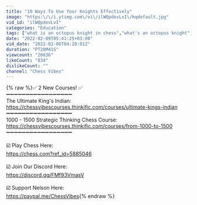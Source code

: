 ```yaml
---
title: "10 Ways To Use Your Knights Effectively"
image: "https:\/\/i.ytimg.com\/vi\/ilWQpdevLvI\/hqdefault.jpg"
vid_id: "ilWQpdevLvI"
categories: "Education"
tags: ["what is an octopus knight in chess","what's an octopus knight","what's an octopus night in chess"]
date: "2022-02-09T05:41:25+03:00"
vid_date: "2022-02-06T04:20:01Z"
duration: "PT20M41S"
viewcount: "20636"
likeCount: "834"
dislikeCount: ""
channel: "Chess Vibes"
---
```

{% raw %}✅ 2 New Courses! ✅<br />➖➖➖➖➖➖➖➖➖➖➖➖➖➖➖➖➖<br />The Ultimate King's Indian:<br /><a rel="nofollow" target="blank" href="https://chessvibescourses.thinkific.com/courses/ultimate-kings-indian">https://chessvibescourses.thinkific.com/courses/ultimate-kings-indian</a><br />➖➖➖➖➖➖➖➖➖➖➖➖➖➖➖➖➖<br />1000 - 1500 Strategic Thinking Chess Course:<br /><a rel="nofollow" target="blank" href="https://chessvibescourses.thinkific.com/courses/from-1000-to-1500">https://chessvibescourses.thinkific.com/courses/from-1000-to-1500</a><br />➖➖➖➖➖➖➖➖➖➖➖➖➖➖➖➖➖<br /><br />☑️ Play Chess Here:<br /> <a rel="nofollow" target="blank" href="https://chess.com?ref_id=5885046">https://chess.com?ref_id=5885046</a><br /><br />☑️ Join Our Discord Here:<br /><a rel="nofollow" target="blank" href="https://discord.gg/FMf93VmasV">https://discord.gg/FMf93VmasV</a><br /><br />☑️ Support Nelson Here:<br /> <a rel="nofollow" target="blank" href="https://paypal.me/ChessVibes">https://paypal.me/ChessVibes</a>{% endraw %}
